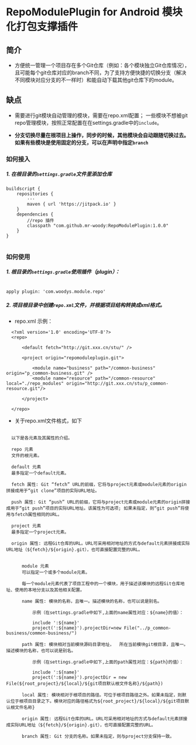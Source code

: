 # RepoModulePlugin for Android 模块化打包支撑插件

## 简介

 * 方便统一管理一个项目存在多个Git仓库（例如：各个模块独立Git仓库情况），且可能每个git仓库对应的branch不同，为了支持方便快捷的切换分支（解决不同模块对应分支的不一样时）和能自动下载其他git仓库下的module。


## 缺点

 * 需要进行git模块自动管理的模块，需要在repo.xml配置； 一些模块不想被git repo管理模块，按照正常配置在在settings.gradle中的`include`。
 
 * **分支切换尽量在根项目上操作，同步的时候，其他模块会自动跟随切换过去。如果有些模块是使用固定的分支，可以在<module />声明中指定`branch`**


### 如何接入


##### 1. 在根目录的`settings.gradle`文件里添加仓库

```
buildscript {
    repositories {
        ···
        maven { url 'https://jitpack.io' }
    }
    dependencies {
        //repo 插件
        classpath "com.github.mr-woody:RepoModulePlugin:1.0.0"
    }
}


```



###  如何使用

##### 1. 根目录的`settings.gradle`使用插件（plugin）：

```

apply plugin: 'com.woodys.module.repo'

```

##### 2. 项目根目录中创建`repo.xml`文件，并根据项目结构转换成xml格式。

  * repo.xml 示例：
  
  ```
    <?xml version='1.0' encoding='UTF-8'?>
    <repo>
    
        <default fetch="http://git.xxx.cn/stu/" />
    
        <project origin="repomoduleplugin.git">
    
            <module name="business" path="/common-business"  origin="p_common-business.git" />
            <module name="resource" path="/common-resource" local="./repo_modules" origin="http://git.xxx.cn/stu/p_common-resource.git"/>
    
        </project>
    
    </repo>

  ```

  * 关于repo.xml文件格式，如下

  ```

    以下是各元素及其属性的介绍。
    
    repo 元素
    文件的根元素。
    
    default 元素
    最多指定一个default元素。
    
    fetch 属性: Git “fetch” URL的前缀，它将与project元素或module元素的origin拼接成用于“git clone”项目的实际URL地址。
    
    push 属性: Git “push” URL的前缀，它将与project元素或module元素的origin拼接成用于“git push”项目的实际URL地址。该属性为可选项; 如果未指定，则“git push”将使用与fetch属性相同的URL。
    
    project 元素
    最多指定一个project元素。
    
    origin 属性: 远程Git仓库的URL。URL可采用相对地址的方式与default元素拼接成实际URL地址（${fetch}/${origin}.git），也可直接配置完整的URL。
    
        
        module 元素
        可以指定一个或多个module元素。
        
        每一个module元素代表了项目工程中的一个模块，用于描述该模块的远程Git仓库地址、使用的本地分支以及其他相关配置。
        
        name 属性: 模块的名称，且唯一。描述模块的名称，也可以说是别名。

            示例（在settings.gradle中如下,上面的name属性对应：${name}的值）：
    
            include ':${name}'
            project(':${name}').projectDir=new File("../p_common-business/common-business/")

        path 属性: 模块相对当前模块源码目录地址，  所在当前模块git根目录，且唯一。描述模块的名称，也可以说是别名。
    
            示例（在settings.gradle中如下,上面的path属性对应：${path}的值）：
            
            include ':${name}'
            project(':${name}').projectDir = new File(${root_project}/${local}/${git项目默认根文件名称}/${path})
        
        local 属性: 模块相对于根项目的路径。可位于根项目路径之外。如果未指定，则默认位于根项目目录之下。模块对应的路径格式为${root_project}/${local}/${git项目默认根文件名称}
    
        origin 属性: 远程Git仓库的URL。URL可采用相对地址的方式与default元素拼接成实际URL地址（${fetch}/${origin}.git），也可直接配置完整的URL。
        
        branch 属性: Git 分支的名称。如果未指定，则与project分支保持一致。



  ```
 
    



